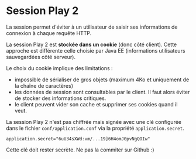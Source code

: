 # Session Play 2

La session permet d'éviter à un utilisateur de saisir ses informations de connexion à chaque requête HTTP.

La session Play 2 est **stockée dans un cookie** (donc côté client). 
Cette approche est différente celle choisie par Java EE (informations utilisateurs sauvegardées côté serveur).

Le choix du cookie implique des limitations :
* impossible de sérialiser de gros objets (maximum 4Ko et uniquement de la chaîne de caractères)
* les données de session sont consultables par le client. Il faut alors éviter de stocker des informations critiques.
* le client peuvent vider son cache et supprimer ses cookies quand il veut.


La session Play 2 n'est pas chiffrée mais signée avec une clé configurée dans le fichier `conf/application.conf` via la propriété `application.secret`.

```properties
application.secret="6uU34sXWd:vm/...19]6H4omJ0pvNgQOIw"
```

Cette clé doit rester secrète. Ne pas la commiter sur Github :)

